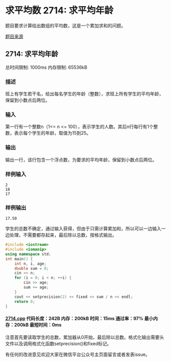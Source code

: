 # 求平均数 2714: 求平均年龄

题目要求计算给出数组的平均数，这是一个累加求和的问题。

[题目来源](http://bailian.openjudge.cn/practice/2714/)

## 2714: 求平均年龄

总时间限制: 1000ms    内存限制: 65536kB

### 描述

班上有学生若干名，给出每名学生的年龄（整数），求班上所有学生的平均年龄，保留到小数点后两位。

### 输入

第一行有一个整数n（1<= n <= 100），表示学生的人数。其后n行每行有1个整数，表示每个学生的年龄，取值为15到25。

### 输出

输出一行，该行包含一个浮点数，为要求的平均年龄，保留到小数点后两位。

### 样例输入
```
2
18
17
```
### 样例输出
```
17.50
```
学生的总数不确定，通过输入获得，但由于只需计算累加和，所以可以一边输入一边处理，不需要都存起来，最后除以总数，按格式输出。
```cpp
#include <iostream>
#include <iomanip>
using namespace std;
int main() {
	int n, i, age;
	double sum = 0;
	cin >> n;
	for (i = 0; i < n; ++i) {
		cin >> age;
		sum += age;
	}
	cout << setprecision(2) << fixed << sum / n << endl;
	return 0;
}
```
#### [2714.cpp](https://github.com/Ienu/ExerciseEveryday/blob/master/Code/2700-2799/2714.cpp) 代码长度：242B 内存：200kB 时间：15ms 通过率：97% 最小内存：200kB  最短时间：0ms

注意首先要读取学生的总数，累加器从0开始，最后除以总数。格式化输出需要头文件以及调用格式化函数setprecision()和fixed标记。

有任何的改进意见欢迎大家在微信平台公众号主页面留言或者发表issue。
